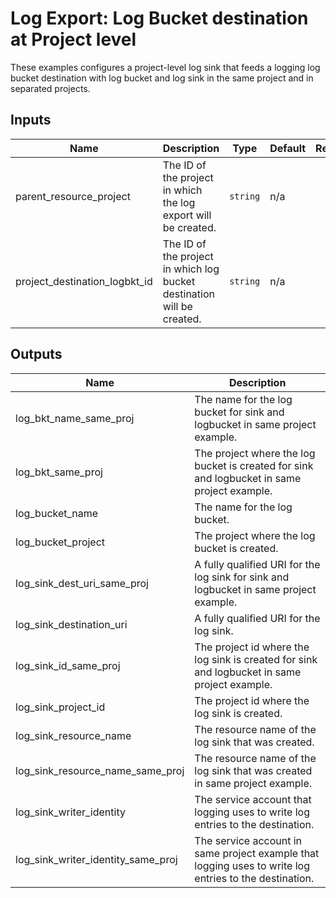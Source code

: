 # Log Export: Log Bucket destination at Project level

These examples configures a project-level log sink that feeds a logging log bucket destination with log bucket and log sink in the same project and in separated projects.

<!-- BEGINNING OF PRE-COMMIT-TERRAFORM DOCS HOOK -->
## Inputs

| Name | Description | Type | Default | Required |
|------|-------------|------|---------|:--------:|
| parent\_resource\_project | The ID of the project in which the log export will be created. | `string` | n/a | yes |
| project\_destination\_logbkt\_id | The ID of the project in which log bucket destination will be created. | `string` | n/a | yes |

## Outputs

| Name | Description |
|------|-------------|
| log\_bkt\_name\_same\_proj | The name for the log bucket for sink and logbucket in same project example. |
| log\_bkt\_same\_proj | The project where the log bucket is created for sink and logbucket in same project example. |
| log\_bucket\_name | The name for the log bucket. |
| log\_bucket\_project | The project where the log bucket is created. |
| log\_sink\_dest\_uri\_same\_proj | A fully qualified URI for the log sink for sink and logbucket in same project example. |
| log\_sink\_destination\_uri | A fully qualified URI for the log sink. |
| log\_sink\_id\_same\_proj | The project id where the log sink is created for sink and logbucket in same project example. |
| log\_sink\_project\_id | The project id where the log sink is created. |
| log\_sink\_resource\_name | The resource name of the log sink that was created. |
| log\_sink\_resource\_name\_same\_proj | The resource name of the log sink that was created in same project example. |
| log\_sink\_writer\_identity | The service account that logging uses to write log entries to the destination. |
| log\_sink\_writer\_identity\_same\_proj | The service account in same project example that logging uses to write log entries to the destination. |

<!-- END OF PRE-COMMIT-TERRAFORM DOCS HOOK -->
